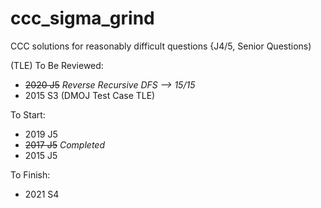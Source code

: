 # ccc_sigma_grind

CCC solutions for reasonably difficult questions {J4/5, Senior Questions)

(TLE) To Be Reviewed:
- ~~2020 J5~~ *Reverse Recursive DFS --> 15/15*
- 2015 S3 (DMOJ Test Case TLE)

To Start:
- 2019 J5
- ~~2017 J5~~ *Completed*
- 2015 J5

To Finish:
- 2021 S4
